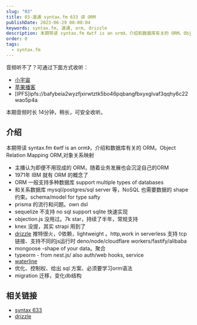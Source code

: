 ```yaml
---
slug: "03"
title: 03-速通 syntax.fm 633 讲 ORM
publishDate: 2023-06-29 00:00:04
keywords: syntax.fm, 速通, orm, drizzle
description: 本期带读 syntax.fm 《wtf is an orm》，介绍和数据库有关的 ORM。Object Relation Mapping ORM,对象关系映射
order: 0
tags:
  - syntax.fm
---
```

音频听不了？可通过下面方式收听：
- [小宇宙](https://www.xiaoyuzhoufm.com/episode/649c5f51fb908e66d5a3c85d)
- [苹果播客](https://podcasts.apple.com/cn/podcast/%E5%92%BF%E5%91%80-%E8%83%BD%E8%B7%91%E5%B0%B1%E8%A1%8C/id1695704262?i=1000619244465)
- [IPFS]ipfs://bafybeia2wyzfjxirwtztk5bo46pqbangfbxyxglvaf3qqhy6c22wao5p4a

本期音频时长 14分钟，稍长，可安全收听。

## 介绍

本期带读 syntax.fm 《wtf is an orm》，介绍和数据库有关的 ORM。Object Relation Mapping ORM,对象关系映射

- 主播认为即便不用现成的 ORM，随着业务发展也会沉淀自己的ORM
- 1971年 IBM 就有 ORM 的概念了
- ORM 一般支持多种数据库 support multiple types of databases
- 和关系数据库 mysql/postgres/sql server 等，NoSQL 也需要数据的 shape 约束。schema/model  for type safty
- prisma 的流行和问题。own dsl
- sequelize 不支持 no sql  support sqlite 快速实现
- objection.js 没用过。7k star，持续了半年，常规支持
- knex 没提，其实 strapi 用到了
- [drizzle](https://orm.drizzle.team/) 推特很火，0依赖，lightweight 。http,work in serverless 支持 tcp 链接、支持不同的js运行时 deno/node/cloudflare workers/fastify/alibaba
- mongoose -shape of your data。聚合
- typeorm - from nest.js/ also auth/web hooks, service
- [waterline](https://sailsjs.com/documentation/reference/waterline-orm)
- 优化、控制权、给出 sql 方案、必须要学习orm语法
- migration 迁移，变化db结构


## 相关链接
- [syntax 633](https://syntax.fm/show/633/wtf-is-an-orm)
- [drizzle](https://orm.drizzle.team/) 
